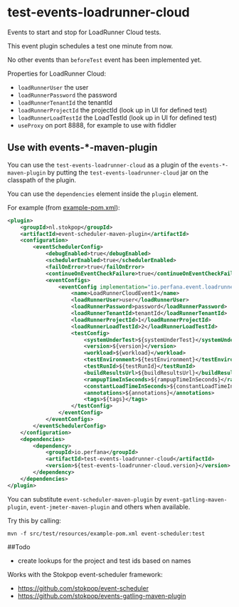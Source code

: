 # test-events-loadrunner-cloud

Events to start and stop for LoadRunner Cloud tests.

This event plugin schedules a test one minute from now.

No other events than `beforeTest` event has been implemented yet.

Properties for LoadRunner Cloud:
* `loadRunnerUser` the user 
* `loadRunnerPassword` the password 
* `loadRunnerTenantId` the tenantId 
* `loadRunnerProjectId` the projectId (look up in UI for defined test)
* `loadRunnerLoadTestId` the LoadTestId (look up in UI for defined test) 
* `useProxy` on port 8888, for example to use with fiddler

## Use with events-*-maven-plugin

You can use the `test-events-loadrunner-cloud` as a plugin of the `events-*-maven-plugin`
by putting the `test-events-loadrunner-cloud` jar on the classpath of the plugin.

You can use the `dependencies` element inside the `plugin` element.

For example (from [example-pom.xml](src/test/resources/example-pom.xml)):

```xml
<plugin>
    <groupId>nl.stokpop</groupId>
    <artifactId>event-scheduler-maven-plugin</artifactId>
    <configuration>
        <eventSchedulerConfig>
            <debugEnabled>true</debugEnabled>
            <schedulerEnabled>true</schedulerEnabled>
            <failOnError>true</failOnError>
            <continueOnEventCheckFailure>true</continueOnEventCheckFailure>
            <eventConfigs>
                <eventConfig implementation="io.perfana.event.loadrunner.LoadRunnerCloudEventConfig">
                    <name>LoadRunnerCloudEvent1</name>
                    <loadRunnerUser>user</loadRunnerUser>
                    <loadRunnerPassword>password</loadRunnerPassword>
                    <loadRunnerTenantId>tenantId</loadRunnerTenantId>
                    <loadRunnerProjectId>1</loadRunnerProjectId>
                    <loadRunnerLoadTestId>2</loadRunnerLoadTestId>
                    <testConfig>
                        <systemUnderTest>${systemUnderTest}</systemUnderTest>
                        <version>${version}</version>
                        <workload>${workload}</workload>
                        <testEnvironment>${testEnvironment}</testEnvironment>
                        <testRunId>${testRunId}</testRunId>
                        <buildResultsUrl>${buildResultsUrl}</buildResultsUrl>
                        <rampupTimeInSeconds>${rampupTimeInSeconds}</rampupTimeInSeconds>
                        <constantLoadTimeInSeconds>${constantLoadTimeInSeconds}</constantLoadTimeInSeconds>
                        <annotations>${annotations}</annotations>
                        <tags>${tags}</tags>
                    </testConfig>
                </eventConfig>
            </eventConfigs>
        </eventSchedulerConfig>
    </configuration>
    <dependencies>
        <dependency>
            <groupId>io.perfana</groupId>
            <artifactId>test-events-loadrunner-cloud</artifactId>
            <version>${test-events-loadrunner-cloud.version}</version>
        </dependency>
    </dependencies>
</plugin>
```

You can substitute `event-scheduler-maven-plugin` by `event-gatling-maven-plugin`, `event-jmeter-maven-plugin`
and others when available.

Try this by calling:

    mvn -f src/test/resources/example-pom.xml event-scheduler:test

##Todo

* create lookups for the project and test ids based on names

Works with the Stokpop event-scheduler framework: 
* https://github.com/stokpop/event-scheduler
* https://github.com/stokpop/events-gatling-maven-plugin
